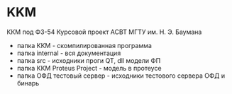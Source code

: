 # KKM
ККМ под ФЗ-54 Курсовой проект АСВТ МГТУ им. Н. Э. Баумана
- папка ККМ - скомпилированная программа
- папка internal - вся документация
- папка src - исходники проги QT, dll модели ФП
- папка ККМ Proteus Project - модель в протеусе
- папка ОФД тестовый сервер - исходники тестового сервера ОФД и бинарь
